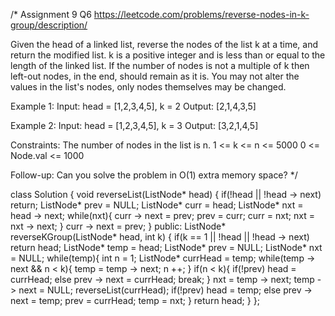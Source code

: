 /*
Assignment 9 Q6
https://leetcode.com/problems/reverse-nodes-in-k-group/description/

Given the head of a linked list, reverse the nodes of the list k at a time, and return the modified list.
k is a positive integer and is less than or equal to the length of the linked list. If the number of nodes is not a multiple of k then left-out nodes, in the end, should remain as it is.
You may not alter the values in the list's nodes, only nodes themselves may be changed.

Example 1:
Input: head = [1,2,3,4,5], k = 2
Output: [2,1,4,3,5]

Example 2:
Input: head = [1,2,3,4,5], k = 3
Output: [3,2,1,4,5]

Constraints:
The number of nodes in the list is n.
1 <= k <= n <= 5000
0 <= Node.val <= 1000

Follow-up: Can you solve the problem in O(1) extra memory space?
*/

class Solution {
    void reverseList(ListNode* head) {
        if(!head || !head -> next) return;
        ListNode* prev = NULL;
        ListNode* curr = head;
        ListNode* nxt = head -> next;
        while(nxt){
            curr -> next = prev;
            prev = curr;
            curr = nxt;
            nxt = nxt -> next;
        }
        curr -> next = prev;
    }
public:
    ListNode* reverseKGroup(ListNode* head, int k) {
        if(k == 1 || !head || !head -> next) return head;
        ListNode* temp = head;
        ListNode* prev = NULL;
        ListNode* nxt = NULL;
        while(temp){
            int n = 1;
            ListNode* currHead = temp;
            while(temp -> next && n < k){
                temp = temp -> next;
                n ++;
            }
            if(n < k){
                if(!prev) head = currHead;
                else prev -> next = currHead;
                break;
            }
            nxt = temp -> next;
            temp -> next = NULL;
            reverseList(currHead);
            if(!prev) head = temp;
            else prev -> next = temp;
            prev = currHead;
            temp = nxt;
        }
        return head;
    }
};